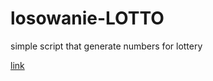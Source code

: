 # losowanie-LOTTO

simple script that generate numbers for lottery

[link](https://lidzkowski.github.io/losowanie-LOTTO/)
